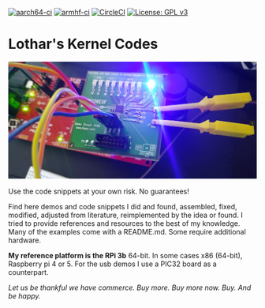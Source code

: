 [![aarch64-ci](https://github.com/Rubusch/c_linux/actions/workflows/aarch64-ci.yml/badge.svg)](https://github.com/Rubusch/c_linux/actions/workflows/aarch64-ci.yml)
[![armhf-ci](https://github.com/Rubusch/c_linux/actions/workflows/armhf-ci.yml/badge.svg)](https://github.com/Rubusch/c_linux/actions/workflows/armhf-ci.yml)
[![CircleCI](https://dl.circleci.com/status-badge/img/gh/Rubusch/c_linux/tree/master.svg?style=shield)](https://dl.circleci.com/status-badge/redirect/gh/Rubusch/c_linux/tree/master)
[![License: GPL v3](https://img.shields.io/badge/License-GPL%20v3-blue.svg)](https://www.gnu.org/licenses/gpl-3.0.html)


# Lothar's Kernel Codes

![Hardware](./pics/screenshot01.jpg)  

Use the code snippets at your own risk. No guarantees!   

Find here demos and code snippets I did and found, assembled, fixed, modified, adjusted from literature, reimplemented by the idea or found. I tried to provide references and resources to the best of my knowledge. Many of the examples come with a README.md. Some require additional hardware.  

**My reference platform is the RPi 3b** 64-bit. In some cases x86 (64-bit), Raspberry pi 4 or 5. For the usb demos I use a PIC32 board as a counterpart.  

_Let us be thankful we have commerce. Buy more. Buy more now. Buy. And be happy._
